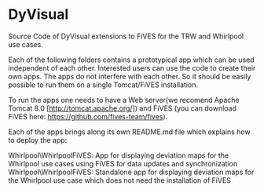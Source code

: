 # DyVisual
Source Code of DyVisual extensions to FiVES for the TRW and Whirlpool use cases.

Each of the following folders contains a prototypical app which can be used independent of each other.
Interested users can use the code to create their own apps.
The apps do not interfere with each other. So it should be easily possible to run them on a single Tomcat/FiVES installation.

To run the apps one needs to have a Web server(we recomend Apache Tomcat 8.0 [http://tomcat.apache.org/]) and
FiVES (you can download FiVES here: https://github.com/fives-team/fives).

Each of the apps brings along its own README.md file which explains how to deploy the app:

Whirlpool\WhirlpoolFiVES: App for displaying deviation maps for the Whirlpool use cases using FiVES for data updates and synchronization
Whirlpool\WhirlpoolFiVES: Standalone app for displaying deviation maps for the Whirlpool use case which does not need the installation of FiVES

 


